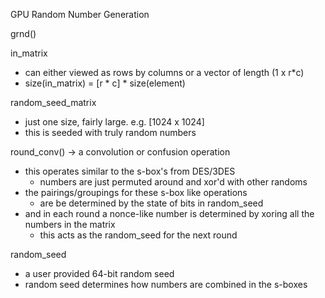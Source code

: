 GPU Random Number Generation

grnd()

in_matrix
- can either viewed as rows by columns or a vector of length (1 x r*c)
- size(in_matrix) = [r * c] * size(element) 

random_seed_matrix
- just one size, fairly large.  e.g. [1024 x 1024]
- this is seeded with truly random numbers

round_conv() -> a convolution or confusion operation
- this operates similar to the s-box's from DES/3DES
  - numbers are just permuted around and xor'd with other randoms
- the pairings/groupings for these s-box like operations 
  - are be determined by the state of bits in random_seed
- and in each round a nonce-like number is determined by xoring all the numbers in the matrix
  - this acts as the random_seed for the next round

random_seed
- a user provided 64-bit random seed
- random seed determines how numbers are combined in the s-boxes





